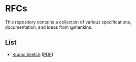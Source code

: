 # RFCs

This repository contains a collection of various specifications, documentation, and ideas from @mankins. 

## List

* [Kudos Sketch](./000-kudos-sketch/000-kudos-sketch.md) ([PDF](./000-kudos-sketch/000-kudos-sketch.pdf))

